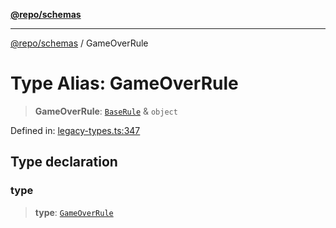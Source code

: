 [**@repo/schemas**](../README.md)

---

[@repo/schemas](../README.md) / GameOverRule

# Type Alias: GameOverRule

> **GameOverRule**: [`BaseRule`](BaseRule.md) & `object`

Defined in: [legacy-types.ts:347](https://github.com/alexqguo/drinking-board-game-v3/blob/c6c8efecde293dcd45795192eba80a63357ff3d6/packages/schemas/src/legacy-types.ts#L347)

## Type declaration

### type

> **type**: [`GameOverRule`](../enumerations/RuleType.md#gameoverrule)
